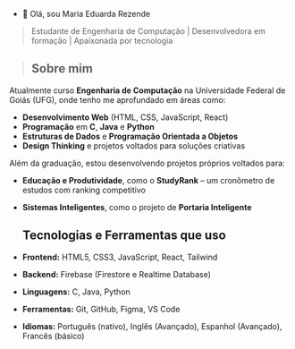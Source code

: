 - 👋 Olá, sou Maria Eduarda Rezende
  
> Estudante de Engenharia de Computação | Desenvolvedora em formação | Apaixonada por tecnologia

> ## Sobre mim

Atualmente curso **Engenharia de Computação** na Universidade Federal de Goiás (UFG), onde tenho me aprofundado em áreas como:

- **Desenvolvimento Web** (HTML, CSS, JavaScript, React)
- **Programação** em **C**, **Java** e **Python**
- **Estruturas de Dados** e **Programação Orientada a Objetos**
- **Design Thinking** e projetos voltados para soluções criativas

Além da graduação, estou desenvolvendo projetos próprios voltados para:

- **Educação e Produtividade**, como o **StudyRank** – um cronômetro de estudos com ranking competitivo
- **Sistemas Inteligentes**, como o projeto de **Portaria Inteligente**

  ## Tecnologias e Ferramentas que uso

- **Frontend:** HTML5, CSS3, JavaScript, React, Tailwind
- **Backend:** Firebase (Firestore e Realtime Database)
- **Linguagens:** C, Java, Python
- **Ferramentas:** Git, GitHub, Figma, VS Code
- **Idiomas:** Português (nativo), Inglês (Avançado), Espanhol (Avançado), Francês (básico)

<!---
MariiRezende/MariiRezende is a ✨ special ✨ repository because its `README.md` (this file) appears on your GitHub profile.
You can click the Preview link to take a look at your changes.
--->
